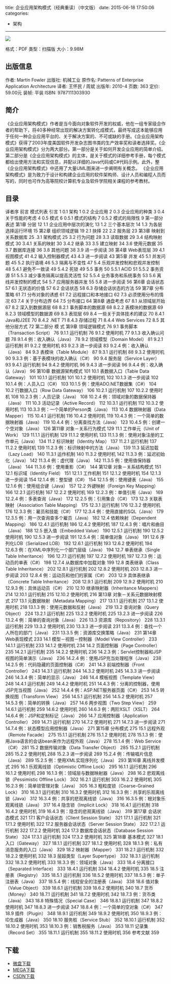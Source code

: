 title: 企业应用架构模式（经典重读）（中文版）
date: 2015-06-18 17:50:06
categories:
  - 架构
---

![](http://img3.douban.com/lpic/s6164140.jpg)

格式：PDF
类型：扫描版
大小：9.98M

<!--more-->

## 出版信息 ##

作者: Martin Fowler 
出版社: 机械工业
原作名: Patterns of Enterprise Application Architecture
译者: 王怀民 / 周斌 
出版年: 2010-4
页数: 363
定价: 59.00元
装帧: 平装
ISBN: 9787111303930

## 简介 ##

《企业应用架构模式》作者是当今面向对象软件开发的权威，他在一组专家级合作者的帮助下，将40多种经常出现的解决方案转化成模式，最终写成这本能够应用于任何一种企业应用平台的、关于解决方案的、不可或缺的手册。《企业应用架构模式》获得了2003年度美国软件开发杂志图书类的生产效率奖和读者选择奖。《企业应用架构模式》分为两大部分。第一部分是关于如何开发企业应用的简单介绍。第二部分是《企业应用架构模式》的主体，是关于模式的详细参考手册，每个模式都给出使用方法和实现信息，并配以详细的Java代码或C#代码示例。此外，整《企业应用架构模式》中还用了大量UML图来进一步阐明有关概念。
《企业应用架构模式》是为致力于设计和构建企业应用的软件架构师、设计人员和编程人员而写的，同时也可作为高等院校计算机专业及软件学院相关课程的参考教材。

## 目录 ##

译者序
前言
模式列表
引言 1
0.1 架构 1
0.2 企业应用 2
0.3 企业应用的种类 3
0.4 关于性能的考虑 4
0.5 模式 6
0.5.1 模式的结构 7
0.5.2 模式的局限性 9
第一部分 表述
第1章 分层 12
1.1 企业应用中层次的演化 13
1.2 三个基本层次 14
1.3 为各层选择运行环境 15
第2章 组织领域逻辑 19
2.1 抉择 22
2.2 服务层 23
第3章 映射到关系数据库 25
.3.1 架构模式 25
3.2 行为问题 28
3.3 读取数据 29
3.4 结构映射模式 30
3.4.1 关系的映射 30
3.4.2 继承 33
3.5 建立映射 34
3.6 使用元数据 35
3.7 数据库连接 36
3.8 其他问题 38
3.9 进一步阅读 38
第4章 Web表现层 39
4.1 视图模式 41
4.2 输入控制器模式 43
4.3 进一步阅读 43
第5章 并发 45
5.1 并发问题 45
5.2 执行语境 46
5.3 隔离与不变性 47
5.4 乐观并发控制和悲观并发控制 48
5.4.1 避免不一致读 49
5.4.2 死锁 49
5.5 事务 50
5.5.1 ACID 51
5.5.2 事务资源 51
5.5.3 减少事务隔离以提高灵活性 52
5.5.4 业务事务和系统事务 53
5.6 离线并发控制的模式 54
5.7 应用服务器并发 55
5.8 进一步阅读 56
第6章 会话状态 57
6.1 无状态的价值 57
6.2 会话状态 58
6.3 存储会话状态的方法 59
第7章 分布策略 61
7.1 分布对象的诱惑 61
7.2 远程接口和本地接口 62
7.3 必须使用分布的情况 63
7.4 关于分布边界 64
7.5 分布接口 64
第8章 通盘考虑 67
8.1 从领域层开始 67
8.2 深入到数据源层 68
8.2.1 事务脚本的数据源 68
8.2.2 表模块的数据源 69
8.2.3 领域模型的数据源 69
8.3 表现层 69
8.4 一些关于具体技术的建议 70
8.4.1 Java和J2EE 70
8.4.2 .NET 71
8.4.3 存储过程 71
8.4.4 Web Services 72
8.5 其他分层方式 72
第二部分 模 式
第9章 领域逻辑模式 76
9.1 事务脚本（Transaction Script） 76
9.1.1 运行机制 76
9.1.2 使用时机 77
9.1.3 收入确认问题 78
9.1.4 例：收入确认（Java） 78
9.2 领域模型（Domain Model） 81
9.2.1 运行机制 81
9.2.2 使用时机 83
9.2.3 进一步阅读 83
9.2.4 例：收入确认（Java） 84
9.3 表模块（Table Module） 87
9.3.1 运行机制 88
9.3.2 使用时机 90
9.3.3 例：基于表模块的收入确认（C#） 90
9.4 服务层（Service Layer） 93
9.4.1 运行机制 94
9.4.2 使用时机 96
9.4.3 进一步阅读 96
9.4.4 例：收入确认（Java） 96
第10章 数据源架构模式 101
10.1 表数据入口（Table Data Gateway） 101
10.1.1 运行机制 101
10.1.2 使用时机 102
10.1.3 进一步阅读 102
10.1.4 例：人员入口（C#） 103
10.1.5 例：使用ADO.NET数据集（C#） 104
10.2 行数据入口（Row Data Gateway） 106
10.2.1 运行机制 107
10.2.2 使用时机 108
10.2.3 例：人员记录（Java） 108
10.2.4 例：领域对象的数据保持器（Java） 111
10.3 活动记录（Active Record） 112
10.3.1 运行机制 112
10.3.2 使用时机 113
10.3.3 例：一个简单的Person类（Java） 113
10.4 数据映射器（Data Mapper） 115
10.4.1 运行机制 116
10.4.2 使用时机 119
10.4.3 例：一个简单的数据映射器（Java） 119
10.4.4 例：分离查找方法（Java） 123
10.4.5 例：创建一个空对象（Java） 126
第11章 对象－关系行为模式 129
11.1 工作单元（Unit of Work） 129
11.1.1 运行机制 129
11.1.2 使用时机 133
11.1.3 例：使用对象注册的工作单元（Java） 134
11.2 标识映射（Identity Map） 137
11.2.1 运行机制 137
11.2.2 使用时机 139
11.2.3 例：标识映射中的方法（Java） 139
11.3 延迟加载（Lazy Load） 140
11.3.1 运作机制 140
11.3.2 使用时机 142
11.3.3 例：延迟初始化（Java） 142
11.3.4 例：虚代理（Java） 142
11.3.5 例：使用值保持器（Java） 144
11.3.6 例：使用重影（C#） 144
第12章 对象－关系结构模式 151
12.1 标识域（Identity Field） 151
12.1.1 工作机制 151
12.1.2 使用时机 154
12.1.3 进一步阅读 154
12.1.4 例：整型键（C#） 154
12.1.5 例：使用键表（Java） 155
12.1.6 例：使用组合键（Java） 157
12.2 外键映射（Foreign Key Mapping） 166
12.2.1 运行机制 167
12.2.2 使用时机 169
12.2.3 例：单值引用（Java） 169
12.2.4 例：多表查询（Java） 172
12.2.5 例：引用集合（C#） 173
12.3 关联表映射（Association Table Mapping） 175
12.3.1 运行机制 176
12.3.2 使用时机 176
12.3.3 例：雇员和技能（C#） 177
12.3.4 例：使用直接的SQL（Java） 179
12.3.5 例：用一次查询查多个雇员（Java） 182
12.4 依赖映射（Dependent Mapping） 186
12.4.1 运行机制 186
12.4.2 使用时机 187
12.4.3 例：唱片和曲目（Java） 188
12.5 嵌入值（Embedded Value） 190
12.5.1 运行机制 190
12.5.2 使用时机 190
12.5.3 进一步阅读 191
12.5.4 例：简单值对象（Java） 191
12.6 序列化LOB（Serialized LOB） 192
12.6.1 运行机制 193
12.6.2 使用时机 194
12.6.3 例：在XML中序列化一个部门层级（Java） 194
12.7 单表继承（Single Table Inheritance） 196
12.7.1 运行机制 197
12.7.2 使用时机 197
12.7.3 例：运动员的单表（C#） 198
12.7.4 从数据库中加载对象 199
12.8 类表继承（Class Table Inheritance） 202
12.8.1 运行机制 202
12.8.2 使用时机 203
12.8.3 进一步阅读 203
12.8.4 例：运动员和他们的家属（C#） 203
12.9 具体表继承（Concrete Table Inheritance） 208
12.9.1 运行机制 209
12.9.2 使用时机 210
12.9.3 例：具体运动员（C#） 210
12.10 继承映射器（Inheritance Mappers） 214
12.10.1 运行机制 215
12.10.2 使用时机 216
第13章 对象－关系元数据映射模式 217
13.1 元数据映射（Metadata Mapping） 217
13.1.1 运行机制 217
13.1.2 使用时机 218
13.1.3 例：使用元数据和反射（Java） 219
13.2 查询对象（Query Object） 224
13.2.1 运行机制 225
13.2.2 使用时机 225
13.2.3 进一步阅读 226
13.2.4 例：简单的查询对象（Java） 226
13.3 资源库（Repository） 228
13.3.1 运行机制 229
13.3.2 使用时机 230
13.3.3 进一步阅读 231
13.3.4 例：查找一个人所在的部门（Java） 231
13.3.5 例：资源库交换策略（Java） 231
第14章 Web表现模式 233
14.1 模型－视图－控制器（Model View Controller） 233
14.1.1 运行机制 233
14.1.2 使用时机 234
14.2 页面控制器（Page Controller） 235
14.2.1 运行机制 235
14.2.2 使用时机 236
14.2.3 例：Servlet控制器和JSP视图的简单演示（Java） 236
14.2.4 例：使用JSP充当处理程序（Java） 238
14.2.5 例：代码隐藏的页面控制器（C#） 241
14.3 前端控制器（Front Controller） 243
14.3.1 运行机制 244
14.3.2 使用时机 245
14.3.3 进一步阅读 246
14.3.4 例：简单的显示（Java） 246
14.4 模板视图（Template View） 248
14.4.1 运行机制 249
14.4.2 使用时机 251
14.4.3 例：分离的控制器，使用JSP充当视图（Java） 252
14.4.4 例：ASP.NET服务器页面（C#） 253
14.5 转换视图（Transform View） 256
14.5.1 运行机制 256
14.5.2 使用时机 257
14.5.3 例：简单的转换（Java） 257
14.6 两步视图（Two Step View） 259
14.6.1 运行机制 259
14.6.2 使用时机 260
14.6.3 例：两阶XSLT（XSLT） 264
14.6.4 例：JSP和定制标记（Java） 266
14.7 应用控制器（Application Controller） 269
14.7.1 运行机制 270
14.7.2 使用时机 271
14.7.3 进一步阅读 271
14.7.4 例：状态模型应用控制器（Java） 271
第15章 分布模式 275
15.1 远程外观（Remote Facade） 275
15.1.1 运行机制 276
15.1.2 使用时机 278
15.1.3 例：使用Java语言的会话bean来作为远程外观（Java） 278
15.1.4 例：Web Service（C#） 281
15.2 数据传输对象（Data Transfer Object） 285
15.2.1 运行机制 285
15.2.2 使用时机 288
15.2.3 进一步阅读 289
15.2.4 例：传输唱片信息（Java） 289
15.2.5 例：使用XML实现序列化（Java） 293
第16章 离线并发模式 295
16.1 乐观离线锁（Optimistic Offline Lock） 295
16.1.1 运行机制 296
16.1.2 使用时机 298
16.1.3 例：领域层与数据映射器（Java） 298
16.2 悲观离线锁（Pessimistic Offline Lock） 302
16.2.1 运行机制 303
16.2.2 使用时机 305
16.2.3 例：简单锁管理对象（Java） 305
16.3 粗粒度锁（Coarse-Grained Lock） 310
16.3.1 运行机制 310
16.3.2 使用时机 312
16.3.3 例：共享的乐观离线锁（Java） 312
16.3.4 例：共享的悲观离线锁（Java） 316
16.3.5 例：根对象乐观离线锁（Java） 317
16.4 隐含锁（Implicit Lock） 318
16.4.1 运行机制 318
16.4.2 使用时机 319
16.4.3 例：隐含的悲观离线锁（Java） 319
第17章 会话状态模式 321
17.1 客户会话状态（Client Session State） 321
17.1.1 运行机制 321
17.1.2 使用时机 322
17.2 服务器会话状态（Server Session State） 322
17.2.1 运行机制 322
17.2.2 使用时机 324
17.3 数据库会话状态（Database Session State） 324
17.3.1 运行机制 324
17.3.2 使用时机 325
第18章 基本模式 327
18.1 入口（Gateway） 327
18.1.1 运行机制 327
18.1.2 使用时机 328
18.1.3 例：私有消息服务的入口（Java） 329
18.2 映射器（Mapper） 331
18.2.1 运行机制 332
18.2.2 使用时机 332
18.3 层超类型（Layer Supertype） 332
18.3.1 运行机制 332
18.3.2 使用时机 333
18.3.3 例：领域对象（Java） 333
18.4 分离接口（Separated Interface） 333
18.4.1 运行机制 334
18.4.2 使用时机 335
18.5 注册表（Registry） 335
18.5.1 运行机制 336
18.5.2 使用时机 337
18.5.3 例：单子注册表（Java） 337
18.5.4 例：线程安全的注册表（Java） 338
18.6 值对象（Value Object） 339
18.6.1 运行机制 339
18.6.2 使用时机 340
18.7 货币（Money） 340
18.7.1 运行机制 341
18.7.2 使用时机 342
18.7.3 例：货币类（Java） 343
18.8 特殊情况（Special Case） 346
18.8.1 运行机制 347
18.8.2 使用时机 347
18.8.3 进一步阅读 347
18.8.4 例：一个简单的空对象（C#） 347
18.9 插件（Plugin） 348
18.9.1 运行机制 349
18.9.2 使用时机 350
18.9.3 例：ID生成器（Java） 350
18.10 服务桩（Service Stub） 352
18.10.1 运行机制 352
18.10.2 使用时机 353
18.10.3 例：销售税服务（Java） 353
18.11 记录集（Record Set） 355
18.11.1 运行机制 355
18.11.2 使用时机 356
参考文献 359

## 下载 ##

+ [微盘下载](http://vdisk.weibo.com/s/aADaW4YRE_mDy)
+ [MEGA下载](https://mega.co.nz/#!nB9WCTBC!kfGcRZYVqXBWpGWdMDW29hyOY9a8U9q17g6yJYZl5cs)
+ [CSDN下载](http://download.csdn.net/detail/wizardforcel/8820187)